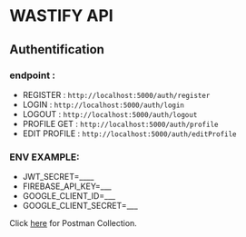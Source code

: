 # WASTIFY API

## Authentification
### endpoint : 
- REGISTER :
  ```http://localhost:5000/auth/register```
- LOGIN :
  ```http://localhost:5000/auth/login```
- LOGOUT :
  ```http://localhost:5000/auth/logout```
- PROFILE GET :
  ```http://localhost:5000/auth/profile```
- EDIT PROFILE :
  ```http://localhost:5000/auth/editProfile```

### ENV EXAMPLE:
* JWT_SECRET=____
* FIREBASE_API_KEY=___
* GOOGLE_CLIENT_ID=___
* GOOGLE_CLIENT_SECRET=___

Click [here](https://drive.google.com/drive/folders/1DYz5ZQiqg8qvARv-GtppPlVT7MbnSb9Q?usp=sharing) for Postman Collection.
